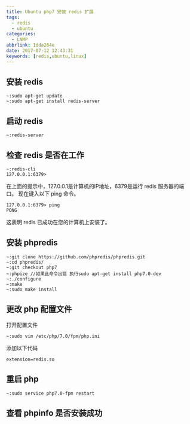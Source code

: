 ```yaml
---
title: Ubuntu php7 安装 redis 扩展
tags:
  - redis
  - ubuntu
categories:
  - LNMP
abbrlink: 1dda264e
date: 2017-07-12 12:43:31
keywords: [redis,ubuntu,linux]
---
```

## 安装 redis

```
~:sudo apt-get update
~:sudo apt-get install redis-server
```
## 启动 redis
```
~:redis-server
```

## 检查 redis 是否在工作
```
~:redis-cli
127.0.0.1:6379>
```
在上面的提示中，127.0.0.1是计算机的IP地址，6379是运行 redis 服务器的端口。 现在键入以下 ping 命令。

```
127.0.0.1:6379> ping
PONG
```
这表明 redis 已成功在您的计算机上安装了。

## 安装 phpredis
```
~:git clone https://github.com/phpredis/phpredis.git
~:cd phpredis/
~:git checkout php7
~:phpize //如果此命令出错 执行sudo apt-get install php7.0-dev
~:./configure
~:make
~:sudo make install
```

## 更改 php 配置文件
打开配置文件

```
~:sudo vim /etc/php/7.0/fpm/php.ini
```

添加以下代码

```
extension=redis.so
```

## 重启 php
```
~:sudo service php7.0-fpm restart
```
## 查看 phpinfo 是否安装成功

